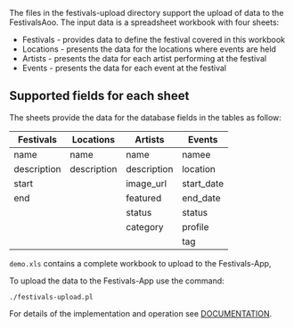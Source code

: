 The files in the festivals-upload directory support the upload of data to the FestivalsAoo. The input data is a spreadsheet workbook with four sheets:
* Festivals - provides data to define the festival covered in this workbook
* Locations - presents the data for the locations where events are held
* Artists - presents the data for each artist performing at the festival
* Events - presents the data for each event at the festival

## Supported fields for each sheet 
The sheets provide the data for the database fields in the tables as follow:

| Festivals | Locations | Artists | Events |
| --- | --- | --- | --- |
| name | name | name | namee |
| description | description | description | location |
| start | | image_url | start_date |
| end | | featured | end_date |
| | | status | status |
| | | category | profile |
| | | | tag |

`demo.xls` contains a complete workbook to upload to the Festivals-App,

To upload the data to the Festivals-App use the command:
```
./festivals-upload.pl
```

For details of the implementation and operation see [DOCUMENTATION](https://github.com/BramVan-Oosterhout/festivals-docker/blob/main/festivals-upload/DOCUMENTATION.md).


